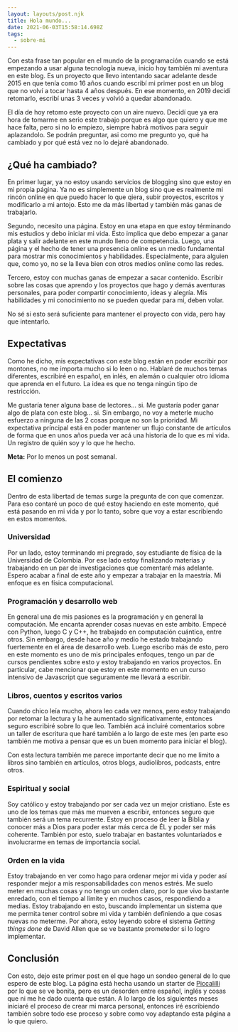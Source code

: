 ```yaml
---
layout: layouts/post.njk
title: Hola mundo...
date: 2021-06-03T15:58:14.698Z
tags:
  - sobre-mi
---
```

Con esta frase tan popular en el mundo de la programación cuando se está empezando a usar alguna tecnología nueva, inicio hoy también mi aventura en este blog. Es un proyecto que llevo intentando sacar adelante desde 2015 en que tenía como 16 años cuando escribí mi primer post en un blog que no volví a tocar hasta 4 años después. En ese momento, en 2019 decidí retomarlo, escribí unas 3 veces y volvió a quedar abandonado. 

El día de hoy retomo este proyecto con un aire nuevo. Decidí que ya era hora de tomarme en serio este trabajo porque es algo que quiero y que me hace falta, pero si no lo empiezo, siempre habrá motivos para seguir aplazandolo. Se podrán preguntar, asi como me pregunto yo, qué ha cambiado y por qué está vez no lo dejaré abandonado.

## ¿Qué ha cambiado?

En primer lugar, ya no estoy usando servicios de blogging sino que estoy en mi propia página. Ya no es simplemente un blog sino que es realmente mi rincón online en que puedo hacer lo que qiera, subir proyectos, escritos y modificarlo a mi antojo. Esto me da más libertad y también más ganas de trabajarlo. 

Segundo, necesito una página. Estoy en una etapa en que estoy términando mis estudios y debo iniciar mi vida. Esto implica que debo empezar a ganar plata y salir adelante en este mundo lleno de competencia. Luego, una página y el hecho de tener una presencia online es un medio fundamental para mostrar mis conocimientos y habilidades. Especialmente, para alguien que, como yo, no se la lleva bien con otros medios online como las redes. 

Tercero, estoy con muchas ganas de empezar a sacar contenido. Escribir sobre las cosas que aprendo y los proyectos que hago y demás aventuras personales, para poder compartir conocimiento, ideas y alegría. Mis habilidades y mi conocimiento no se pueden quedar para mi, deben volar.

No sé si esto será suficiente para mantener el proyecto con vida, pero hay que intentarlo.

## Expectativas

Como he dicho, mis expectativas con este blog están en poder escribir por montones, no me importa mucho si lo leen o no. Hablaré de muchos temas diferentes, escribiré en español, en inlés, en alemán o cualquier otro idioma que aprenda en el futuro. La idea es que no tenga ningún tipo de restricción. 

Me gustaría tener alguna base de lectores... si. Me gustaría poder ganar algo de plata con este blog... si. Sin embargo, no voy a meterle mucho esfuerzo a ninguna de las 2 cosas porque no son la prioridad. Mi expectativa príncipal está en poder mantener un flujo constante de artículos de forma que en unos años pueda ver acá una historia de lo que es mi vida. Un registro de quién soy y lo que he hecho. 

**Meta:** Por lo menos un post semanal. 

## El comienzo

Dentro de esta libertad de temas surge la pregunta de con que comenzar. Para eso contaré un poco de qué estoy haciendo en este momento, qué está pasando en mi vida y por lo tanto, sobre que voy a estar escribiendo en estos momentos. 

### Universidad

Por un lado, estoy terminando mi pregrado, soy estudiante de física de la Universidad de Colombia. Por ese lado estoy finalizando materias y trabajando en un par de investigaciones que comentaré más adelante. Espero acabar a final de este año y empezar a trabajar en la maestría. Mi enfoque es en física computacional.

### Programación y desarrollo web

En general una de mis pasiones es la programación y en general la computación. Me encanta aprender cosas nuevas en este ambito. Empecé con Python, luego C y C++, he trabajado en computación cuántica, entre otros. Sin embargo, desde hace año y medio he estado trabajando fuertemente en el área de desarrollo web. Luego escribo más de esto, pero en este momento es uno de mis principales enfoques, tengo un par de cursos pendientes sobre esto y estoy trabajando en varios proyectos. En particular, cabe mencionar que estoy en este momento en un curso intensivo de Javascript que seguramente me llevará a escribir.

### Libros, cuentos y escritos varios

Cuando chico leía mucho, ahora leo cada vez menos, pero estoy trabajando por retomar la lectura y la he aumentado significativamente, entonces seguro escribiré sobre lo que leo. También acá incluiré comentarios sobre un taller de escritura que haré también a lo largo de este mes (en parte eso también me motiva a pensar que es un buen momento para iniciar el blog). 

Con esta lectura también me parece importante decir que no me limito a libros sino también en artículos, otros blogs, audiolibros, podcasts, entre otros.

### Espiritual y social

Soy católico y estoy trabajando por ser cada vez un mejor cristiano. Este es uno de los temas que más me mueven a escribir, entonces seguro que también será un tema recurrente. Estoy en proceso de leer la Biblia y conocer más a Dios para poder estar más cerca de ÉL y poder ser más coherente. También por esto, suelo trabajar en bastantes voluntariados e involucrarme en temas de importancia social. 

### Orden en la vida

Estoy trabajando en ver como hago para ordenar mejor mi vida y poder así responder mejor a mis responsabilidades con menos estrés. Me suelo meter en muchas cosas y no tengo un orden claro, por lo que vivo bastante enredado, con el tiempo al límite y en muchos casos, respondiendo a medias. Estoy trabajando en esto, buscando implementar un sistema que me permita tener control sobre mi vida y también definiendo a que cosas nuevas no meterme. Por ahora, estoy leyendo sobre el sistema _Getting things done_ de David Allen que se ve bastante prometedor si lo logro implementar. 

## Conclusión

Con esto, dejo este primer post en el que hago un sondeo general de lo que espero de este blog. La página está hecha usando un starter de [Piccalilli](https://piccalil.li/) por lo que se ve bonita, pero es un desorden entre español, inglés y cosas que ni me he dado cuenta que están. A lo largo de los siguientes meses iniciaré el proceso de crear mi marca personal, entonces iré escribiendo también sobre todo ese proceso y sobre como voy adaptando esta página a lo que quiero.

